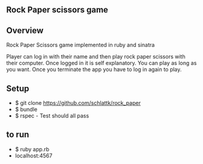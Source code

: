 ## Rock Paper scissors game ##

## Overview ##

Rock Paper Scissors game implemented in ruby and sinatra

Player can log in with their name and then play rock paper scissors with their
computer. Once logged in it is self explanatory. You can play as long as you want.
Once you terminate the app you have to log in again to play.

## Setup ##

- $ git clone https://github.com/schlattk/rock_paper
- $ bundle
- $ rspec - Test should all pass

## to run ##

- $ ruby app.rb
- localhost:4567

